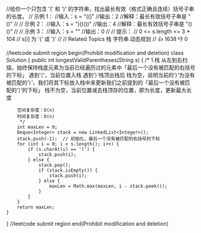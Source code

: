 //给你一个只包含 '(' 和 ')' 的字符串，找出最长有效（格式正确且连续）括号子串的长度。 
// 示例 1：
//输入：s = "(()"
//输出：2
//解释：最长有效括号子串是 "()"
//
// 示例 2： 
//输入：s = ")()())"
//输出：4
//解释：最长有效括号子串是 "()()"
//
// 示例 3： 
//输入：s = ""
//输出：0
//
// 提示： 
// 0 <= s.length <= 3 * 104
// s[i] 为 '(' 或 ')' 
// 
// Related Topics 栈 字符串 动态规划
// 👍 1638 👎 0


//leetcode submit region begin(Prohibit modification and deletion)
class Solution {
    public int longestValidParentheses(String s) {
        /*
        1.栈
        从左到右扫描，始终保持栈底元素为当前已经遍历过的元素中「最后一个没有被匹配的右括号的下标」
        遇到‘（’，当前位置入栈
        遇到‘）’栈顶出栈后
             栈为空，说明当前的‘）’为没有被匹配的‘）’，我们将其下标放入栈中来更新我们之前提到的「最后一个没有被匹配的‘）’的下标」
             栈不为空，当前位置减去栈顶存的位置，即为长度，更新最大长度

        空间复杂度：O(n)
        时间复杂度：O(n)
         */
        int maxLen = 0;
        Deque<Integer> stack = new LinkedList<Integer>();
        stack.push(-1);  // 初始化，最后一个没有被匹配的右括号的下标
        for (int i = 0; i < s.length(); i++) {
            if (s.charAt(i) == '(') {
                stack.push(i);
            } else {
                stack.pop();
                if (stack.isEmpty()) {
                    stack.push(i);
                } else {
                    maxLen = Math.max(maxLen, i - stack.peek());
                }
            }
        }
        return maxLen;
    }
}
//leetcode submit region end(Prohibit modification and deletion)
